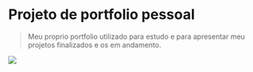 # Projeto de portfolio pessoal

> Meu proprio portfolio utilizado para estudo e para apresentar meu projetos finalizados e os em andamento.

<img src="https://prnt.sc/gdcZ-GvGLWzf"/>


